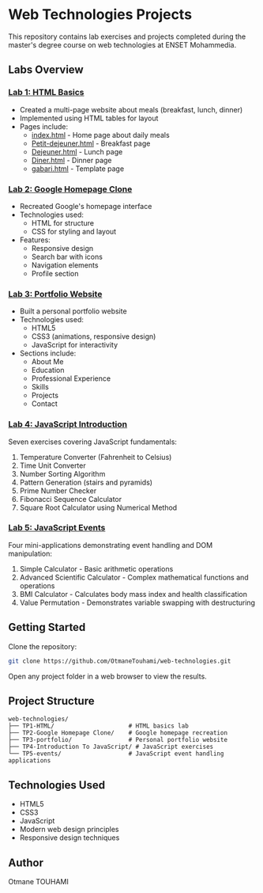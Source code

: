 # Web Technologies Projects

This repository contains lab exercises and projects completed during the master's degree course on web technologies at ENSET Mohammedia.

## Labs Overview

### [Lab 1: HTML Basics](TP1-HTML)
- Created a multi-page website about meals (breakfast, lunch, dinner)
- Implemented using HTML tables for layout
- Pages include:
    - [index.html](TP1-HTML/index.html) - Home page about daily meals
    - [Petit-dejeuner.html](TP1-HTML/Petit-dejeuner.html) - Breakfast page
    - [Dejeuner.html](TP1-HTML/Dejeuner.html) - Lunch page
    - [Diner.html](TP1-HTML/Diner.html) - Dinner page
    - [gabari.html](TP1-HTML/gabari.html) - Template page

### [Lab 2: Google Homepage Clone](TP2-Google%20Homepage%20Clone)
- Recreated Google's homepage interface
- Technologies used:
    - HTML for structure
    - CSS for styling and layout
- Features:
    - Responsive design
    - Search bar with icons
    - Navigation elements
    - Profile section

### [Lab 3: Portfolio Website](TP3-portfolio)
- Built a personal portfolio website
- Technologies used:
    - HTML5
    - CSS3 (animations, responsive design)
    - JavaScript for interactivity
- Sections include:
    - About Me
    - Education
    - Professional Experience
    - Skills
    - Projects
    - Contact

### [Lab 4: JavaScript Introduction](TP4-Introduction%20To%20JavaScript)
Seven exercises covering JavaScript fundamentals:
1. Temperature Converter (Fahrenheit to Celsius)
2. Time Unit Converter
3. Number Sorting Algorithm
4. Pattern Generation (stairs and pyramids)
5. Prime Number Checker
6. Fibonacci Sequence Calculator
7. Square Root Calculator using Numerical Method

### [Lab 5: JavaScript Events](TP5-events)
Four mini-applications demonstrating event handling and DOM manipulation:
1. Simple Calculator - Basic arithmetic operations
2. Advanced Scientific Calculator - Complex mathematical functions and operations
3. BMI Calculator - Calculates body mass index and health classification
4. Value Permutation - Demonstrates variable swapping with destructuring

## Getting Started

Clone the repository:
```bash
git clone https://github.com/OtmaneTouhami/web-technologies.git
```

Open any project folder in a web browser to view the results.

## Project Structure
```
web-technologies/
├── TP1-HTML/                     # HTML basics lab
├── TP2-Google Homepage Clone/    # Google homepage recreation
├── TP3-portfolio/                # Personal portfolio website
├── TP4-Introduction To JavaScript/ # JavaScript exercises
└── TP5-events/                   # JavaScript event handling applications
```

## Technologies Used
- HTML5
- CSS3
- JavaScript
- Modern web design principles
- Responsive design techniques

## Author
Otmane TOUHAMI